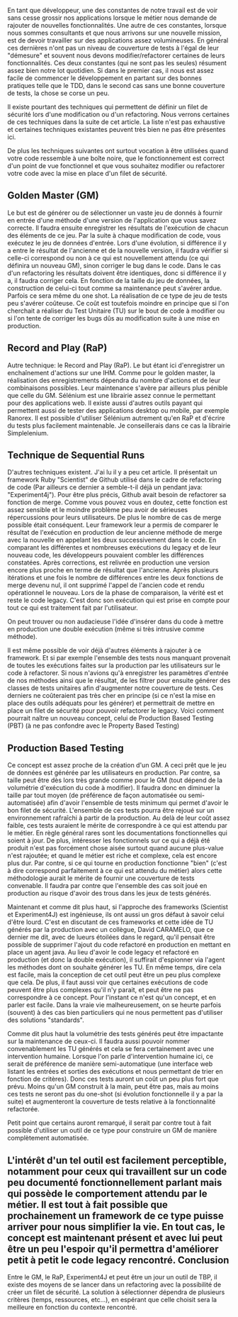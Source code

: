 En tant que développeur, une des constantes de notre travail est de voir sans cesse grossir nos applications lorsque le métier nous demande de rajouter de nouvelles fonctionnalités. Une autre de ces constantes, lorsque nous sommes consultants et que nous arrivons sur une nouvelle mission, est de devoir travailler sur des applications assez volumineuses. En général ces dernières n'ont pas un niveau de couverture de tests à l'égal de leur "démesure" et souvent nous devons modifier/refactorer certaines de leurs fonctionnalités. Ces deux constantes (qui ne sont pas les seules) résument assez bien notre lot quotidien. Si dans le premier cas, il nous est assez facile de commencer le développement en partant sur des bonnes pratiques telle que le TDD, dans le second cas sans une bonne couverture de tests, la chose se corse un peu.

Il existe pourtant des techniques qui permettent de définir un filet de sécurité lors d'une modification ou d'un refactoring. Nous verrons certaines de ces techniques dans la suite de cet article. La liste n'est pas exhaustive et certaines techniques existantes peuvent très bien ne pas être présentes ici.

De plus les techniques suivantes ont surtout vocation à être utilisées quand votre code ressemble à une boîte noire, que le fonctionnement est correct d'un point de vue fonctionnel et que vous souhaitez modifier ou refactorer votre code avec la mise en place d'un filet de sécurité.

Golden Master (GM)
-------------
Le but est de générer ou de sélectionner un vaste jeu de donnés à fournir en entrée d'une méthode d'une version de l'application que vous savez correcte. Il faudra ensuite enregistrer les résultats de l'exécution de chacun des éléments de ce jeu. Par la suite à chaque modification de code, vous exécutez le jeu de données d'entrée. Lors d'une évolution, si différence il y a entre le résultat de l'ancienne et de la nouvelle version, il faudra vérifier si celle-ci correspond ou non à ce qui est nouvellement attendu (ce qui définira un nouveau GM), sinon corriger le bug dans le code. Dans le cas d'un refactoring les résultats doivent être identiques, donc si différence il y a, il faudra corriger cela. En fonction de la taille du jeu de données, la construction de celui-ci tout comme sa maintenance peut s'avérer ardue. Parfois ce sera même du one shot. La réalisation de ce type de jeu de tests peu s'avérer coûteuse. Ce coût est toutefois moindre en principe que si l'on cherchait a réaliser du Test Unitaire (TU) sur le bout de code à modifier ou si l'on tente de corriger les bugs dûs au modification suite à une mise en production.

Record and Play (RaP)
-------------
Autre technique: le Record and Play (RaP). Le but étant ici d'enregistrer un enchaînement d'actions sur une IHM. Comme pour le golden master, la réalisation des enregistrements dépendra du nombre d'actions et de leur combinaisons possibles. Leur maintenance s'avère par ailleurs plus pénible que celle du GM. Sélénium est une librairie assez connue le permettant pour des applications web. Il existe aussi d'autres outils payant qui permettent aussi de tester des applications desktop ou mobile, par exemple Ranorex. Il est possible d'utiliser Sélénium autrement qu'en RaP et d'écrire du tests plus facilement maintenable. Je conseillerais dans ce cas la librairie Simplelenium.

Technique de Sequential Runs
-------------
D'autres techniques existent. J'ai lu il y a peu cet article. Il présentait un framework Ruby "Scientist" de Github utilisé dans le cadre de refactoring de code (Par ailleurs ce dernier a semble-t-il déjà un pendant java: "Experiment4j"). Pour être plus précis, Github avait besoin de refactorer sa fonction de merge. Comme vous pouvez vous en doutez, cette fonction est assez sensible et le moindre problème peu avoir de sérieuses répercussions pour leurs utilisateurs. De plus le nombre de cas de merge possible était conséquent. Leur framework leur a permis de comparer le résultat de l'exécution en production de leur ancienne méthode de merge avec la nouvelle en appelant les deux successivement dans le code. En comparant les différentes et nombreuses exécutions du legacy et de leur nouveau code, les développeurs pouvaient combler les différences constatées. Après corrections, est relivrée en production une version encore plus proche en terme de résultat que l'ancienne. Après plusieurs itérations et une fois le nombre de différences entre les deux fonctions de merge devenu nul, il ont supprimé l'appel de l'ancien code et rendu opérationnel le nouveau. Lors de la phase de comparaison, la vérité est et reste le code legacy. C'est donc son exécution qui est prise en compte pour tout ce qui est traitement fait par l'utilisateur.

On peut trouver ou non audacieuse l'idée d'insérer dans du code à mettre en production une double exécution (même si très intrusive comme méthode).

Il est même possible de voir déjà d'autres éléments à rajouter à ce framework. Et si par exemple l'ensemble des tests nous manquant provenait de toutes les exécutions faites sur la production par les utilisateurs sur le code à refactorer. Si nous n'avions qu'à enregistrer les paramètres d'entrée de nos méthodes ainsi que le résultat, de les filtrer pour ensuite générer des classes de tests unitaires afin d'augmenter notre couverture de tests. Ces derniers ne coûteraient pas très cher en principe (si ce n'est la mise en place des outils adéquats pour les générer) et permettrait de mettre en place un filet de sécurité pour pouvoir refactorer le legacy. Voici comment pourrait naître un nouveau concept, celui de Production Based Testing (PBT) (à ne pas confondre avec le Property Based Testing)

Production Based Testing
-------------
Ce concept est assez proche de la création d'un GM. A ceci prêt que le jeu de données est générée par les utilisateurs en production. Par contre, sa taille peut être dès lors très grande comme pour le GM (tout dépend de la volumétrie d'exécution du code à modifier). Il faudra donc en diminuer la taille par tout moyen (de préférence de façon automatisée ou semi-automatisée) afin d'avoir l'ensemble de tests minimum qui permet d'avoir le bon filet de sécurité. L'ensemble de ces tests pourra être rejoué sur un environnement rafraîchi à partir de la production.
Au delà de leur coût assez faible, ces tests auraient le mérite de correspondre à ce qui est attendu par le métier. En règle général rares sont les documentations fonctionnelles qui soient à jour. De plus, intéresser les fonctionnels sur ce qui a déjà été produit n'est pas forcément chose aisée surtout quand aucune plus-value n'est rajoutée; et quand le métier est riche et complexe, cela est encore plus dur. Par contre, si ce qui tourne en production fonctionne "bien" (c'est à dire correspond parfaitement à ce qui est attendu du métier) alors cette méthodologie aurait le mérite de fournir une couverture de tests convenable. Il faudra par contre que l'ensemble des cas soit joué en production au risque d'avoir des trous dans les jeux de tests générés.

Maintenant et comme dit plus haut, si l'approche des frameworks (Scientist et Experiment4J) est ingénieuse, ils ont aussi un gros défaut à savoir celui d'être lourd. C'est en discutant de ces frameworks et cette idée de TU générés par la production avec un collègue, David CARAMELO, que ce dernier me dit, avec de lueurs étoilées dans le regard, qu'il pensait être possible de supprimer l'ajout du code refactoré en production en mettant en place un agent java. Au lieu d'avoir le code legacy et refactoré en production (et donc la double exécution), il suffirait d'espionner via l'agent les méthodes dont on souhaite générer les TU. En même temps, dire cela est facile, mais la conception de cet outil peut être un peu plus complexe que cela. De plus, il faut aussi voir que certaines exécutions de code peuvent être plus complexes qu'il n'y parait, et peut être ne pas correspondre à ce concept. Pour l'instant ce n'est qu'un concept, et en parler est facile. Dans la vraie vie malheureusement, on se heurte parfois (souvent) à des cas bien particuliers qui ne nous permettent pas d'utiliser des solutions "standards".

Comme dit plus haut la volumétrie des tests générés peut être impactante sur la maintenance de ceux-ci. Il faudra aussi pouvoir nommer convenablement les TU générés et cela se fera certainement avec une intervention humaine. Lorsque l'on parle d'intervention humaine ici, ce serait de préférence de manière semi-automatique (une interface web listant les entrées et sorties des exécutions et nous permettant de trier en fonction de critères). Donc ces tests auront un coût un peu plus fort que prévu. Moins qu'un GM construit à la main, peut être pas, mais au moins ces tests ne seront pas du one-shot (si évolution fonctionnelle il y a par la suite) et augmenteront la couverture de tests relative à la fonctionnalité refactorée.

Petit point que certains auront remarqué, il serait par contre tout à fait possible d'utiliser un outil de ce type pour construire un GM de manière complètement automatisée.

L'intérêt d'un tel outil est facilement perceptible, notamment pour ceux qui travaillent sur un code peu documenté fonctionnellement parlant mais qui possède le comportement attendu par le métier. Il est tout à fait possible que prochainement un framework de ce type puisse arriver pour nous simplifier la vie. En tout cas, le concept est maintenant présent et avec lui peut être un peu l'espoir qu'il permettra d'améliorer petit à petit le code legacy rencontré.
Conclusion
-------------
Entre le GM, le RaP, Experiment4J et peut être un jour un outil de TBP, il existe des moyens de se lancer dans un refactoring avec la possibilité de créer un filet de sécurité. La solution à sélectionner dépendra de plusieurs critères (temps, ressources, etc...), en espérant que celle choisit sera la meilleure en fonction du contexte rencontré.

